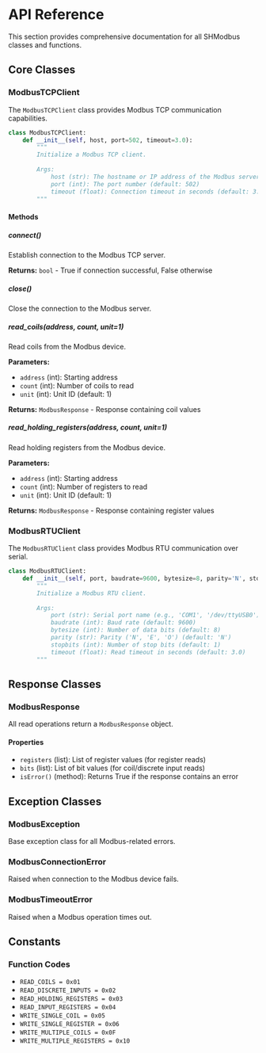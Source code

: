 # API Reference

This section provides comprehensive documentation for all SHModbus classes and functions.

## Core Classes

### ModbusTCPClient

The `ModbusTCPClient` class provides Modbus TCP communication capabilities.

```python
class ModbusTCPClient:
    def __init__(self, host, port=502, timeout=3.0):
        """
        Initialize a Modbus TCP client.
        
        Args:
            host (str): The hostname or IP address of the Modbus server
            port (int): The port number (default: 502)
            timeout (float): Connection timeout in seconds (default: 3.0)
        """
```

#### Methods

##### connect()
Establish connection to the Modbus TCP server.

**Returns:** `bool` - True if connection successful, False otherwise

##### close()
Close the connection to the Modbus server.

##### read_coils(address, count, unit=1)
Read coils from the Modbus device.

**Parameters:**
- `address` (int): Starting address
- `count` (int): Number of coils to read
- `unit` (int): Unit ID (default: 1)

**Returns:** `ModbusResponse` - Response containing coil values

##### read_holding_registers(address, count, unit=1)
Read holding registers from the Modbus device.

**Parameters:**
- `address` (int): Starting address
- `count` (int): Number of registers to read
- `unit` (int): Unit ID (default: 1)

**Returns:** `ModbusResponse` - Response containing register values

### ModbusRTUClient

The `ModbusRTUClient` class provides Modbus RTU communication over serial.

```python
class ModbusRTUClient:
    def __init__(self, port, baudrate=9600, bytesize=8, parity='N', stopbits=1, timeout=3.0):
        """
        Initialize a Modbus RTU client.
        
        Args:
            port (str): Serial port name (e.g., 'COM1', '/dev/ttyUSB0')
            baudrate (int): Baud rate (default: 9600)
            bytesize (int): Number of data bits (default: 8)
            parity (str): Parity ('N', 'E', 'O') (default: 'N')
            stopbits (int): Number of stop bits (default: 1)
            timeout (float): Read timeout in seconds (default: 3.0)
        """
```

## Response Classes

### ModbusResponse

All read operations return a `ModbusResponse` object.

#### Properties

- `registers` (list): List of register values (for register reads)
- `bits` (list): List of bit values (for coil/discrete input reads)
- `isError()` (method): Returns True if the response contains an error

## Exception Classes

### ModbusException

Base exception class for all Modbus-related errors.

### ModbusConnectionError

Raised when connection to the Modbus device fails.

### ModbusTimeoutError

Raised when a Modbus operation times out.

## Constants

### Function Codes

- `READ_COILS = 0x01`
- `READ_DISCRETE_INPUTS = 0x02`
- `READ_HOLDING_REGISTERS = 0x03`
- `READ_INPUT_REGISTERS = 0x04`
- `WRITE_SINGLE_COIL = 0x05`
- `WRITE_SINGLE_REGISTER = 0x06`
- `WRITE_MULTIPLE_COILS = 0x0F`
- `WRITE_MULTIPLE_REGISTERS = 0x10`